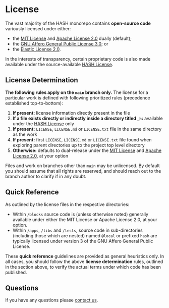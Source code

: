 [apache license 2.0]: https://github.com/hashintel/hash/blob/main/.github/licenses/LICENSE-APACHE.md
[elastic license 2.0]: https://github.com/hashintel/hash/blob/main/.github/licenses/LICENSE-ELASTIC.md
[gnu affero general public license 3.0]: https://github.com/hashintel/hash/blob/main/.github/licenses/LICENSE-AGPL.md
[mit license]: https://github.com/hashintel/hash/blob/main/.github/licenses/LICENSE-MIT.md
[hash license]: https://github.com/hashintel/hash/blob/main/.github/licenses/LICENSE-HASH.md

# License

The vast majority of the HASH monorepo contains **open-source code** variously licensed under either:
- the [MIT License] and [Apache License 2.0] dually (default);
- the [GNU Affero General Public License 3.0]; or
- the [Elastic License 2.0].

In the interests of transparency, certain proprietary code is also made available under the source-available [HASH License].

## License Determination

**The following rules apply on the `main` branch only.** The license for a particular work is defined with following prioritized rules (precedence established top-to-bottom):

1.  **If present:** license information directly present in the file
1.  **If a file exists directly or indirectly inside a directory titled `_h`:** available under the [HASH License] only
1.  **If present:** `LICENSE`, `LICENSE.md` or `LICENSE.txt` file in the same directory as the work
1.  **If present:** first `LICENSE`, `LICENSE.md` or `LICENSE.txt` file found when exploring parent directories up to the project top level directory
1.  **Otherwise:** defaults to dual-release under the [MIT License] and [Apache License 2.0], at your option

Files and work on branches other than `main` may be unlicensed. By default you should assume that all rights are reserved, and should reach out to the branch author to clarify if in any doubt.

## Quick Reference

As outlined by the license files in the respective directories:

- Within `/blocks` source code is (unless otherwise noted) generally available under either the MIT License or Apache License 2.0, at your option.
- Within `/apps`, `/libs` and `/tests`, source code in sub-directories (including those which are nested) named `@local` or prefixed `hash` are typically licensed under version 3 of the GNU Affero General Public License.

These **quick reference** guidelines are provided as general heuristics only. In all cases, you should follow the above **license determination** rules, outlined in the section above, to verify the actual terms under which code has been published.

## Questions

If you have any questions please [contact us](https://hash.ai/contact).
